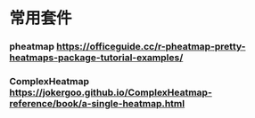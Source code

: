 # 常用套件
### pheatmap  https://officeguide.cc/r-pheatmap-pretty-heatmaps-package-tutorial-examples/
### ComplexHeatmap  https://jokergoo.github.io/ComplexHeatmap-reference/book/a-single-heatmap.html

